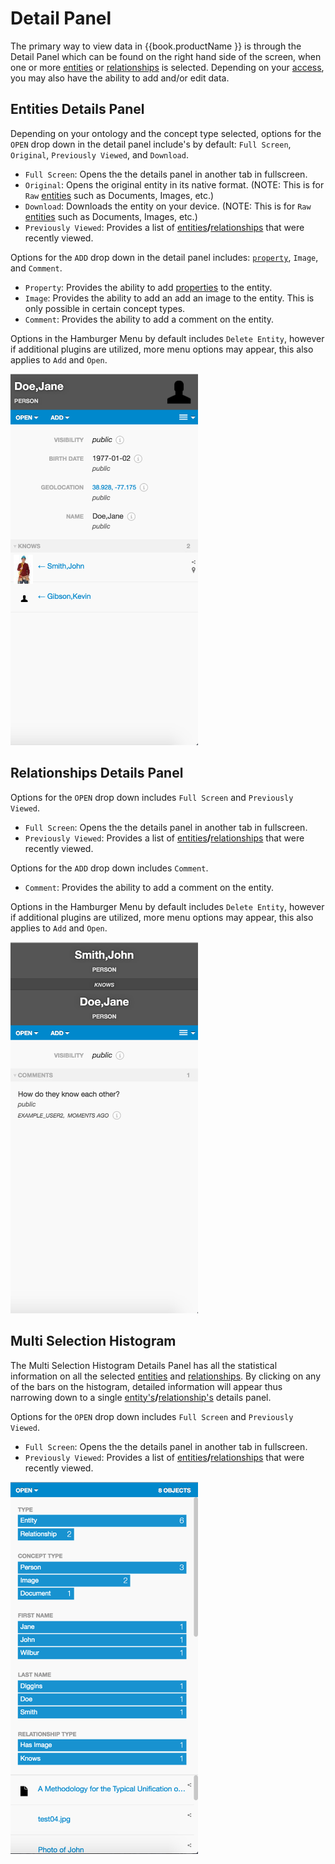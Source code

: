 # Detail Panel
  The primary way to view data in {{book.productName }} is through the Detail Panel which can be found on the right
   hand side of the screen, when one or more [entities](entities.md) or [relationships](edges.md) is selected. Depending
   on your [access](data-access-control.md), you may also have the ability to add and/or edit data.

## Entities Details Panel
  Depending on your ontology and the concept type selected, options for the `OPEN` drop down in the detail panel
  include's by default: `Full Screen`, `Original`, `Previously Viewed`, and
`Download`.

   - `Full Screen`: Opens the the details panel in another tab in fullscreen.
   - `Original`:  Opens the original entity in its native format. (NOTE: This is for `Raw` [entities](entities.md) such
   as Documents, Images, etc.)
   - `Download`: Downloads the entity on your device. (NOTE: This is for `Raw` [entities](entities.md) such
   as Documents, Images, etc.)
   - `Previously Viewed`: Provides a list of [entities](entities.md)**/**[relationships](edges.md) that were
   recently viewed.

Options for the `ADD` drop down in the detail panel includes: [`property`](properties.md), `Image`, and `Comment`.
   - `Property`: Provides the ability to add [properties](properties.md) to the entity.
   - `Image`: Provides the ability to add an add an image to the entity. This is only possible in certain concept types.
   - `Comment`: Provides the ability to add a comment on the entity.


Options in the Hamburger Menu by default includes `Delete Entity`, however if additional plugins are utilized, more menu
options may appear, this also applies to `Add` and `Open`.


<img src = images/entity-detail-panel.png width="300">


## Relationships Details Panel

Options for the `OPEN` drop down includes `Full Screen` and `Previously Viewed`.
   - `Full Screen`: Opens the the details panel in another tab in fullscreen.
   - `Previously Viewed`: Provides a list of [entities](entities.md)**/**[relationships](edges.md) that were
   recently viewed.


Options for the `ADD` drop down includes `Comment`.
   - `Comment`: Provides the ability to add a comment on the entity.

Options in the Hamburger Menu by default includes `Delete Entity`, however if additional plugins are utilized, more menu
options may appear, this also applies to `Add` and `Open`.

<img src = images/relationship-details-panel.png width="300">


## Multi Selection Histogram
The Multi Selection Histogram Details Panel has all the statistical information on all the selected
 [entities](entities.md) and [relationships](edges.md). By clicking on any of the bars on the histogram, detailed information
 will appear thus narrowing down to a
single [entity's](entities.md)**/**[relationship's](edges.md) details panel.


Options for the `OPEN` drop down includes `Full Screen` and `Previously Viewed`.
   - `Full Screen`: Opens the the details panel in another tab in fullscreen.
   - `Previously Viewed`: Provides a list of [entities](entities.md)**/**[relationships](edges.md) that were
   recently viewed.

<img src = images/multi-selection-histogram.png width="300">

<!--
TODO:
- hasEntityImage
- image, video, and audio features
- menus
- properties
- property groups
- relationship disclosures
- text
- term mentions
- resolving terms
- histograms
-->
